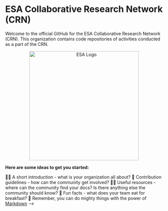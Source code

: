 # ESA Collaborative Research Network (CRN)
Welcome to the official GitHub for the ESA Collaborative Research Network (CRN). This organization contains code repositories of activities conducted as a part of the CRN. 
 
<p align="center">
  <img src="https://brand.esa.int/files/2022/10/ESA_Patch_2022-1024x1024.png" alt="ESA Logo" width="350" height="350">
</p>

**Here are some ideas to get you started:**

🙋‍♀️ A short introduction - what is your organization all about?
🌈 Contribution guidelines - how can the community get involved?
👩‍💻 Useful resources - where can the community find your docs? Is there anything else the community should know?
🍿 Fun facts - what does your team eat for breakfast?
🧙 Remember, you can do mighty things with the power of [Markdown](https://docs.github.com/github/writing-on-github/getting-started-with-writing-and-formatting-on-github/basic-writing-and-formatting-syntax)
-->
